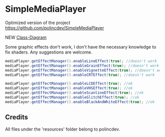 # SimpleMediaPlayer

Optimized version of the project https://github.com/polincdev/SimpleMediaPlayer

NEW [Class-Diagram](images/smp-class-diagram-2.jpg)


Some graphic effects don't work, I don't have the necessary knowledge to fix shaders. Any suggestions are welcome.

```java
mediaPlayer.getEffectManager().enableLineEffect(true); //doesn't work
mediaPlayer.getEffectManager().enableGrainEffect(true); //doesn't work
mediaPlayer.getEffectManager().enableVignetteEffect(true); //doesn't work
mediaPlayer.getEffectManager().enableCRTEffect(true); //doesn't work

mediaPlayer.getEffectManager().enableLCDEffect(true); //ok
mediaPlayer.getEffectManager().enableVHSEffect(true); //ok
mediaPlayer.getEffectManager().enableScanlineEffect(true); //ok
mediaPlayer.getEffectManager().enableGlitchEffect(true); //ok
mediaPlayer.getEffectManager().enableBlackAndWhiteEffect(true); //ok
```

## Credits
All files under the 'resources' folder belong to polincdev.
